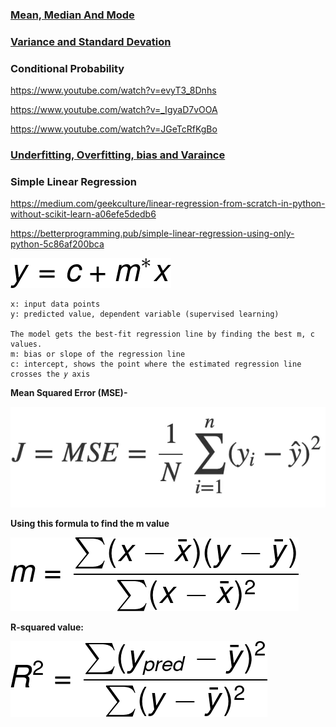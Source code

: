 ### [Mean, Median And Mode](https://www.youtube.com/watch?v=GvftKv9uctk)


### [Variance and Standard Devation](https://www.youtube.com/watch?v=1E7NU-uWalY)


### Conditional Probability

https://www.youtube.com/watch?v=evyT3_8Dnhs

https://www.youtube.com/watch?v=_IgyaD7vOOA

https://www.youtube.com/watch?v=JGeTcRfKgBo


### [Underfitting, Overfitting, bias and Varaince](https://www.youtube.com/watch?v=_cdWpxqLbI0)



### Simple Linear Regression

https://medium.com/geekculture/linear-regression-from-scratch-in-python-without-scikit-learn-a06efe5dedb6

https://betterprogramming.pub/simple-linear-regression-using-only-python-5c86af200bca

![Alt text](image.png)

    x: input data points
    y: predicted value, dependent variable (supervised learning)

    The model gets the best-fit regression line by finding the best m, c values.
    m: bias or slope of the regression line
    c: intercept, shows the point where the estimated regression line crosses the 𝑦 axis



**Mean Squared Error (MSE)-**

![Alt text](image-1.png)

**Using this formula to find the m value**

![Alt text](image-2.png)

**R-squared value:**

![Alt text](image-3.png)